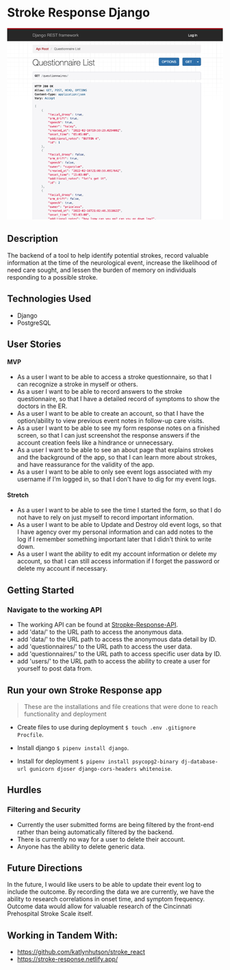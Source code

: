 # Stroke Response Django

![Home Page](./planning/api.png)

## Description

The backend of a tool to help identify potential strokes, record valuable information at the time of the neurological event, increase the likelihood of need care sought, and lessen the burden of memory on individuals responding to a possible stroke.

## Technologies Used

- Django
- PostgreSQL

## User Stories

#### MVP

- As a user I want to be able to access a stroke questionnaire, so that I can recognize a stroke in myself or others.
- As a user I want to be able to record answers to the stroke questionnaire, so that I have a detailed record of symptoms to show the doctors in the ER.
- As a user I want to be able to create an account, so that I have the option/ability to view previous event notes in follow-up care visits.
- As a user I want to be able to see my form response notes on a finished screen, so that I can just screenshot the response answers if the account creation feels like a hindrance or unnecessary.
- As a user I want to be able to see an about page that explains strokes and the background of the app, so that I can learn more about strokes, and have reassurance for the validity of the app.
- As a user I want to be able to only see event logs associated with my username if I’m logged in, so that I don't have to dig for my event logs.

#### Stretch

- As a user I want to be able to see the time I started the form, so that I do not have to rely on just myself to record important information.
- As a user I want to be able to Update and Destroy old event logs, so that I have agency over my personal information and can add notes to the log if I remember something important later that I didn’t think to write down.
- As a user I want the ability to edit my account information or delete my account, so that I can still access information if I forget the password or delete my account if necessary.

## Getting Started

### Navigate to the working API

- The working API can be found at [Stropke-Response-API](https://stroke-response-api.herokuapp.com/).
- add 'data/' to the URL path to access the anonymous data.
- add 'data/<relevant id>' to the URL path to access the anonymous data detail by ID.
- add 'questionnaires/' to the URL path to access the user data.
- add 'questionnaires/<relevant id>' to the URL path to access specific user data by ID.
- add 'users/' to the URL path to access the ability to create a user for yourself to post data from.

## Run your own Stroke Response app

> These are the installations and file creations that were done to reach functionality and deployment

- Create files to use during deployment `$ touch .env .gitignore Procfile`.

- Install django `$ pipenv install django`.
- Install for deployment `$ pipenv install psycopg2-binary dj-database-url gunicorn djoser django-cors-headers whitenoise`.

## Hurdles

### Filtering and Security

- Currently the user submitted forms are being filtered by the front-end rather than being automatically filtered by the backend.
- There is currently no way for a user to delete their account.
- Anyone has the ability to delete generic data.

## Future Directions

In the future, I would like users to be able to update their event log to include the outcome. By recording the data we are currently, we have the ability to research correlations in onset time, and symptom frequency. Outcome data would allow for valuable research of the Cincinnati Prehospital Stroke Scale itself.

## Working in Tandem With:

- https://github.com/katlynhutson/stroke_react
- https://stroke-response.netlify.app/
